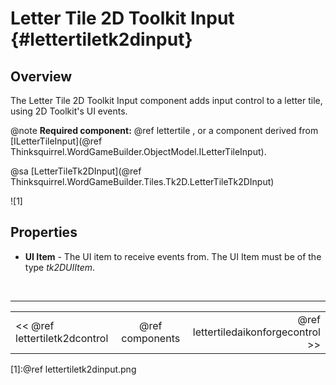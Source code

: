 Letter Tile 2D Toolkit Input {#lettertiletk2dinput}
===

## Overview
The Letter Tile 2D Toolkit Input component adds input control to a letter tile, using 2D Toolkit's UI events.

@note **Required component:** @ref lettertile , or a component derived from [ILetterTileInput](@ref Thinksquirrel.WordGameBuilder.ObjectModel.ILetterTileInput).

@sa [LetterTileTk2DInput](@ref Thinksquirrel.WordGameBuilder.Tiles.Tk2D.LetterTileTk2DInput)

![1]

## Properties

- **UI Item** - The UI item to receive events from. The UI Item must be of the type *tk2DUIItem*.

<br>

---
<table width=80% align=center><tr>
<td width=33% align=left><< @ref lettertiletk2dcontrol</td>
<td width=34% align=center>@ref components</td>
<td width=33% align=right>@ref lettertiledaikonforgecontrol >></td>
</tr></table>

[1]:@ref lettertiletk2dinput.png